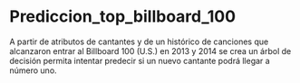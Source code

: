 # Prediccion_top_billboard_100
 A partir de atributos de cantantes y de un histórico de canciones que alcanzaron entrar al Billboard 100 (U.S.) en 2013 y 2014 se crea un árbol de decisión permita intentar predecir si un nuevo cantante podrá llegar a número uno.
